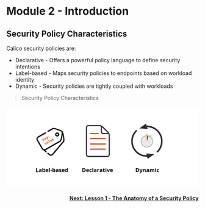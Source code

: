 # Module 2 - Introduction

## Security Policy Characteristics

Calico security policies are:
- Declarative - Offers a powerful policy language to define security intentions
- Label-based - Maps security policies to endpoints based on workload identity 
- Dynamic - Security policies are tightly coupled with workloads

> Security Policy Characteristics

![security-policy-characteristics](images/security-policy-characteristics.png)

#### <div align="right">  [Next: Lesson 1 - The Anatomy of a Security Policy](https://github.com/Pooriya-a/quickstart-self-service/blob/main/modules/7.policies-rules.md) </div>


